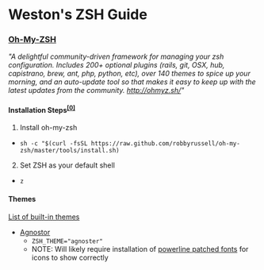# Weston's ZSH Guide

### [Oh-My-ZSH](https://github.com/robbyrussell/oh-my-zsh)
_"A delightful community-driven framework for managing your zsh configuration. Includes 200+ optional plugins (rails, git, OSX, hub, capistrano, brew, ant, php, python, etc), over 140 themes to spice up your morning, and an auto-update tool so that makes it easy to keep up with the latest updates from the community. http://ohmyz.sh/"_

#### Installation Steps<sup>[[0]](https://github.com/robbyrussell/oh-my-zsh#getting-started)</sup>

1. Install oh-my-zsh
  + `sh -c "$(curl -fsSL https://raw.github.com/robbyrussell/oh-my-zsh/master/tools/install.sh)`
2. Set ZSH as your default shell
  + `z`

#### Themes
[List of built-in themes](https://github.com/robbyrussell/oh-my-zsh/wiki/themes)
+ [Agnostor](https://gist.github.com/agnoster/3712874)
  +  `ZSH_THEME="agnoster"`
  + NOTE: Will likely require installation of [powerline patched fonts](https://github.com/powerline/fonts) for icons to show correctly
